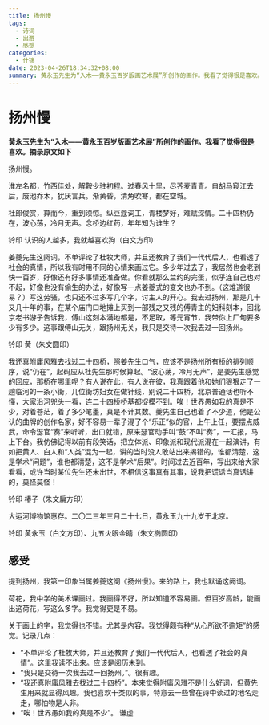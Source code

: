 ```yaml
---
title: 扬州慢
tags:
  - 诗词
  - 出游
  - 感想
categories:
  - 什锦
date: 2023-04-26T18:34:32+08:00
summary: 黄永玉先生为“入木——黄永玉百岁版画艺术展”所创作的画作。我看了觉得很是喜欢。摘录原文如下，及自己的一些感想。
---
```

# 扬州慢

**黄永玉先生为“入木——黄永玉百岁版画艺术展”所创作的画作。我看了觉得很是喜欢。摘录原文如下**

扬州慢。

淮左名都，竹西佳处，解鞍少驻初程。过春风十里，尽荠麦青青。自胡马窥江去后，废池乔木，犹厌言兵。渐黄昏，清角吹寒，都在空城。

杜郎俊赏，算而今，重到须惊。纵豆蔻词工，青楼梦好，难赋深情。二十四桥仍在，波心荡，冷月无声。念桥边红药，年年知为谁生？

钤印  认识的人越多，我就越喜欢狗（白文方印）

姜夔先生这阕词，不单评论了杜牧大师，并且还教育了我们一代代后人，也看透了社会的真情，所以我有时用不同的心情来画过它。多少年过去了，我居然也会老到快一百岁，好像还有好多事情还准备做。你看就那么兰约的完蛋，似乎连自己也对不起，好像也没有偷生的办法，好像写一点姜夔式的变文也办不到。（这难道很易？）写这劳骚，也只还不过多写几个字，讨主人的开心。我去过扬州，那是几十又几十年的事，在某个庙门口地摊上买到一部残之又残的傅青主的妇科刻本，回北京老书游子告诉我，傅山这刻本满地都是，不足取，等元宵节，我带你上厂甸要多少有多少。这事跟傅山无关，跟扬州无关，我只是交待一次我去过一回扬州。

钤印  黄（朱文圆印）

我还真附庸风雅去找过二十四桥，照姜先生口气，应该不是扬州所有桥的排列顺序，说“仍在”，起码应从杜先生那时候算起。“波心荡，冷月无声”，是姜先生感觉的回应，那桥在哪里呢？有人说在此，有人说在彼，我真跟着他和她们狠狠走了一趟临河的一条小街，几位街坊妇女在做针线，别说二十四桥，北京普通话也听不懂，大家沿河兜头一看，连二十四桥桥基都捉摸不到。唉！世界愚如我的真是不少，对着苍茫，着了多少笔墨，真是不计其数。夔先生自己也着了不少道，他是公认的曲牌的创作名家，好不容易一辈子混了个“乐正”似的官，上午上任，要摆点威武，命令濏官“奏”来听听，出口就错，原来瑟官动手叫“鼓”不叫“奏”，一汇报，马上下台。我仿佛记得以前有段笑话，把立体派、印象派和现代派混在一起演讲，有如把黄人、白人和“人类”混为一起，讲的当时没人敢站出来揭错的，谁都清楚，这是学术“问题”，谁也都清楚，这不是学术“后果”。时间过去近百年，写出来给大家看看，或许当时某位先生还未出世，不相信这事真有其事，说我把谎话当真话讲的，莫怪莫怪！

钤印  椿子（朱文扁方印）

大运河博物馆惠存。二〇二三年三月二十七日，黄永玉九十九岁于北京。

钤印  黄永玉（白文方印）、九五火眼金睛（朱文椭圆印）

## 感受
提到扬州，我第一印象当属姜夔这阕《扬州慢》。来的路上，我也默诵这阙词。

荷花，我中学的美术课画过。我画得不好，所以知道不容易画。但百岁高龄，能画出这荷花，写这么多字。我觉得更是不易。

关于画上的字，我觉得也不错。尤其是内容。我觉得颇有种“从心所欲不逾矩”的感觉。记录几点：
- “不单评论了杜牧大师，并且还教育了我们一代代后人，也看透了社会的真情”。这里我读不出来。应该是阅历未到。
- “我只是交待一次我去过一回扬州。”。很有趣。
- “我还真附庸风雅去找过二十四桥”。本来觉得附庸风雅不是什么好词，但黄先生用来就显得风趣。我也喜欢干类似的事，特意去一些曾在诗中读过的地名走走，哪怕物是人非。
- “唉！世界愚如我的真是不少”。 谦虚
